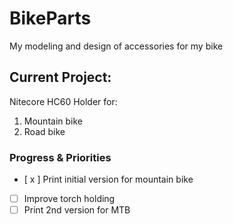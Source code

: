 # BikeParts
My modeling and design of accessories for my bike

## Current Project:
Nitecore HC60 Holder for:
1. Mountain bike
2. Road bike

### Progress & Priorities
 - [ x ] Print initial version for mountain bike
 - [ ] Improve torch holding
 - [ ] Print 2nd version for MTB
